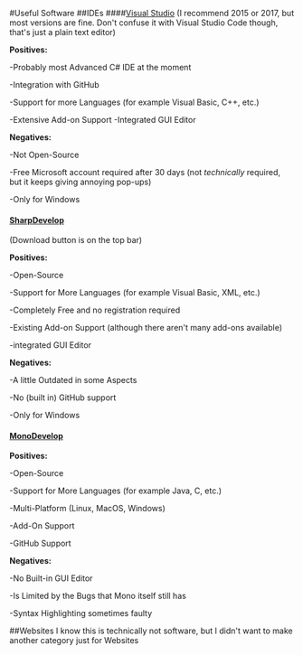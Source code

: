 #Useful Software
##IDEs
####[Visual Studio](https://www.visualstudio.com)
(I recommend 2015 or 2017, but most versions are fine. Don't confuse it with Visual Studio Code though, that's just a plain text editor)

**Positives:**

-Probably most Advanced C# IDE at the moment

-Integration with GitHub

-Support for more Languages (for example Visual Basic, C++, etc.)

-Extensive Add-on Support &#10;
-Integrated GUI Editor

**Negatives:**

-Not Open-Source

-Free Microsoft account required after 30 days (not *technically* required, but it keeps giving annoying pop-ups)

-Only for Windows

#### [SharpDevelop](http://www.icsharpcode.net/OpenSource/SD/Default.aspx)

(Download button is on the top bar)

**Positives:**

-Open-Source

-Support for More Languages (for example Visual Basic, XML, etc.)

-Completely Free and no registration required

-Existing Add-on Support (although there aren't many add-ons available)

-integrated GUI Editor

**Negatives:**

-A little Outdated in some Aspects

-No (built in) GitHub support

-Only for Windows

#### [MonoDevelop](monodevelop.com)

**Positives:**

-Open-Source

-Support for More Languages (for example Java, C, etc.)

-Multi-Platform (Linux, MacOS, Windows)

-Add-On Support

-GitHub Support

**Negatives:**

-No Built-in GUI Editor

-Is Limited by the Bugs that Mono itself still has

-Syntax Highlighting sometimes faulty

##Websites
I know this is technically not software, but I didn't want to make another category just for Websites

